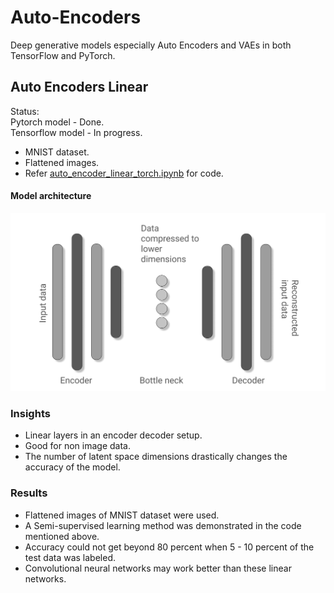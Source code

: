 # Auto-Encoders
Deep generative models especially Auto Encoders and VAEs in both TensorFlow and PyTorch.<br>

## Auto Encoders Linear<br>
Status:<br>
Pytorch model - Done.<br>
Tensorflow model - In progress. <br>
- MNIST dataset.
- Flattened images.
- Refer [auto_encoder_linear_torch.ipynb](./auto_encoder_linear_torch.ipynb) for code.

#### Model architecture
![flat_encoder_decoder](./images/linear.png)

### Insights
- Linear layers in an encoder decoder setup.
- Good for non image data.
- The number of latent space dimensions drastically changes the accuracy of the model.

### Results
- Flattened images of MNIST dataset were used.
- A Semi-supervised learning method was demonstrated in the code mentioned above.
- Accuracy could not get beyond 80 percent when 5 - 10 percent of the test data was labeled.
- Convolutional neural networks may work better than these linear networks.

